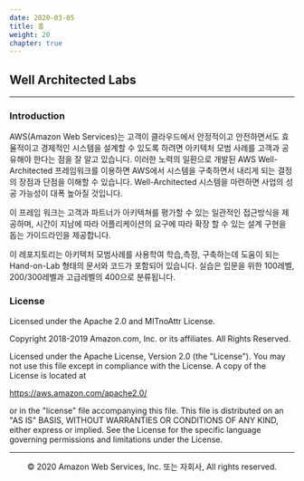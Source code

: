 ```yaml
---
date: 2020-03-05
title: 홈
weight: 20
chapter: true
---
```


## Well Architected Labs

---
### Introduction

AWS(Amazon Web Services)는 고객이 클라우드에서 안정적이고 안전하면서도 효율적이고 경제적인 시스템을 설계할 수 있도록 하려면 아키텍처 모범 사례를
고객과 공유해야 한다는 점을 잘 알고 있습니다. 이러한 노력의 일환으로 개발된 AWS Well-Architected 프레임워크를 이용하면 AWS에서 시스템을 구축하면서 내리게 되는 결정의 장점과 단점을 이해할 수 있습니다. Well-Architected 시스템을 마련하면 사업의 성공 가능성이 대폭 높아질 것입니다.

이 프레임 워크는 고객과 파트너가 아키텍쳐를 평가할 수 있는 일관적인 접근방식을 제공하며, 시간이 지남에 따라 어플리케이션의 요구에 따라 확장 할 수 있는 설계 구현을 돕는 가이드라인을 제공합니다.  

이 레포지토리는 아키텍처 모범사례를 사용학여 학습,측정, 구축하는데 도움이 되는 Hand-on-Lab 형태의 문서와 코드가 포함되어 있습니다. 
실습은 입문을 위한 100레벨, 200/300레벨과 고급레벨의 400으로 분류됩니다. 
### License

Licensed under the Apache 2.0 and MITnoAttr License.

Copyright 2018-2019 Amazon.com, Inc. or its affiliates. All Rights Reserved.

Licensed under the Apache License, Version 2.0 (the "License"). You may not use this file except in compliance with the License. A copy of the License is located at

https://aws.amazon.com/apache2.0/

or in the "license" file accompanying this file. This file is distributed on an "AS IS" BASIS, WITHOUT WARRANTIES OR CONDITIONS OF ANY KIND, either express or implied. See the License for the specific language governing permissions and limitations under the License.

---
<p align="center">
© 2020 Amazon Web Services, Inc. 또는 자회사, All rights reserved.
</p>
